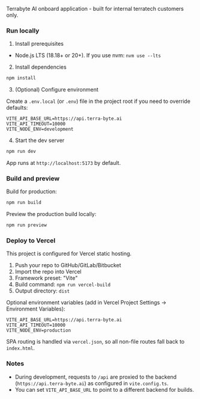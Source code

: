 Terrabyte AI onboard application - built for internal terratech customers only. 



### Run locally

1) Install prerequisites

- Node.js LTS (18.18+ or 20+). If you use nvm: `nvm use --lts`

2) Install dependencies

```bash
npm install
```

3) (Optional) Configure environment

Create a `.env.local` (or `.env`) file in the project root if you need to override defaults:

```env
VITE_API_BASE_URL=https://api.terra-byte.ai
VITE_API_TIMEOUT=10000
VITE_NODE_ENV=development
```

4) Start the dev server

```bash
npm run dev
```

App runs at `http://localhost:5173` by default.

### Build and preview

Build for production:

```bash
npm run build
```

Preview the production build locally:

```bash
npm run preview
```

### Deploy to Vercel

This project is configured for Vercel static hosting.

1) Push your repo to GitHub/GitLab/Bitbucket
2) Import the repo into Vercel
3) Framework preset: "Vite"
4) Build command: `npm run vercel-build`
5) Output directory: `dist`

Optional environment variables (add in Vercel Project Settings → Environment Variables):

```env
VITE_API_BASE_URL=https://api.terra-byte.ai
VITE_API_TIMEOUT=10000
VITE_NODE_ENV=production
```

SPA routing is handled via `vercel.json`, so all non-file routes fall back to `index.html`.

### Notes

- During development, requests to `/api` are proxied to the backend (`https://api.terra-byte.ai`) as configured in `vite.config.ts`.
- You can set `VITE_API_BASE_URL` to point to a different backend for builds.
